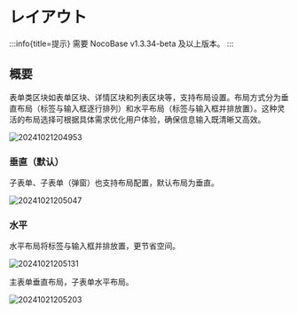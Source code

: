 # レイアウト
:::info{title=提示}
需要 NocoBase v1.3.34-beta 及以上版本。
:::
## 概要

表单类区块如表单区块、详情区块和列表区块等，支持布局设置。布局方式分为垂直布局（标签与输入框逐行排列）和水平布局（标签与输入框并排放置）。这种灵活的布局选择可根据具体需求优化用户体验，确保信息输入既清晰又高效。

![20241021204953](https://static-docs.nocobase.com/20241021204953.png)

### 垂直（默认）

子表单、子表单（弹窗）也支持布局配置，默认布局为垂直。

![20241021205047](https://static-docs.nocobase.com/20241021205047.png)

### 水平

水平布局将标签与输入框并排放置，更节省空间。

![20241021205131](https://static-docs.nocobase.com/20241021205131.png)

主表单垂直布局，子表单水平布局。

![20241021205203](https://static-docs.nocobase.com/20241021205203.png)
